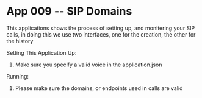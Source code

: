App 009 -- SIP Domains
=================================================

This applications shows the process of setting up,
and monitering your SIP calls, in doing this we use
two interfaces, one for the creation, the other for
the history

Setting This Application Up:
  1. Make sure you specify a valid voice in the application.json

Running:
  1. Please make sure the domains, or endpoints used in 
  calls are valid

